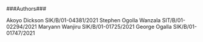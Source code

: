 ###Authors###

Akoyo Dickson SIK/B/01-04381/2021
Stephen Ogolla Wanzala SIT/B/01-02294/2021
Maryann Wanjiru SIK/B/01-01725/2021
George Ogalla SIK/B/01-01747/2021